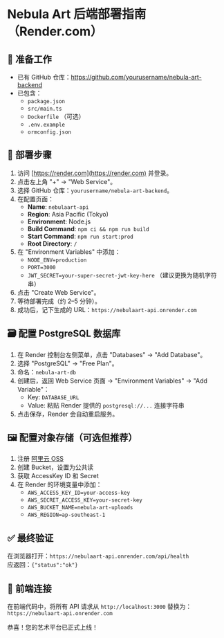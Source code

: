 # Nebula Art 后端部署指南（Render.com）

## 🚀 准备工作
- 已有 GitHub 仓库：https://github.com/yourusername/nebula-art-backend
- 已包含：
  - `package.json`
  - `src/main.ts`
  - `Dockerfile` （可选）
  - `.env.example`
  - `ormconfig.json`

## 🔧 部署步骤
1. 访问 [https://render.com](https://render.com) 并登录。
2. 点击左上角 "+" → "Web Service"。
3. 选择 GitHub 仓库：`yourusername/nebula-art-backend`。
4. 在配置页面：
   - **Name**: `nebulaart-api`
   - **Region**: Asia Pacific (Tokyo)
   - **Environment**: Node.js
   - **Build Command**: `npm ci && npm run build`
   - **Start Command**: `npm run start:prod`
   - **Root Directory**: `/`
5. 在 "Environment Variables" 中添加：
   - `NODE_ENV=production`
   - `PORT=3000`
   - `JWT_SECRET=your-super-secret-jwt-key-here` （建议更换为随机字符串）
6. 点击 "Create Web Service"。
7. 等待部署完成（约 2–5 分钟）。
8. 成功后，记下生成的 URL：`https://nebulaart-api.onrender.com`

## 🗃️ 配置 PostgreSQL 数据库
1. 在 Render 控制台左侧菜单，点击 "Databases" → "Add Database"。
2. 选择 "PostgreSQL" → "Free Plan"。
3. 命名：`nebula-art-db`
4. 创建后，返回 Web Service 页面 → "Environment Variables" → "Add Variable"：
   - Key: `DATABASE_URL`
   - Value: 粘贴 Render 提供的 `postgresql://...` 连接字符串
5. 点击保存，Render 会自动重启服务。

## 🖼️ 配置对象存储（可选但推荐）
1. 注册 [阿里云 OSS](https://www.aliyun.com/product/oss)
2. 创建 Bucket，设置为公共读
3. 获取 AccessKey ID 和 Secret
4. 在 Render 的环境变量中添加：
   - `AWS_ACCESS_KEY_ID=your-access-key`
   - `AWS_SECRET_ACCESS_KEY=your-secret-key`
   - `AWS_BUCKET_NAME=nebula-art-uploads`
   - `AWS_REGION=ap-southeast-1`

## ✅ 最终验证
在浏览器打开：`https://nebulaart-api.onrender.com/api/health`  
应返回：`{"status":"ok"}`

## 🔗 前端连接
在前端代码中，将所有 API 请求从 `http://localhost:3000` 替换为：
`https://nebulaart-api.onrender.com`

恭喜！您的艺术平台已正式上线！
